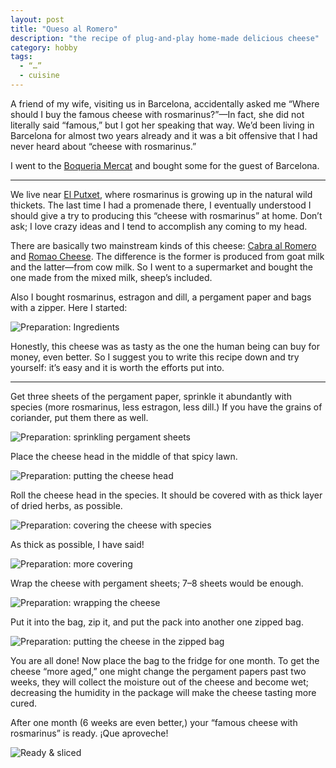 ```yaml
---
layout: post
title: "Queso al Romero"
description: "the recipe of plug-and-play home-made delicious cheese"
category: hobby
tags:
  - “…”
  - cuisine
---
```


A friend of my wife, visiting us in Barcelona, accidentally asked me “Where should
I buy the famous cheese with rosmarinus?”—In fact, she did not literally said
“famous,” but I got her speaking that way. We’d been living in Barcelona for
almost two years already and it was a bit offensive that I had never heard about
“cheese with rosmarinus.”

I went to the [Boqueria Mercat](http://www.boqueria.info/mercat-benvinguts.php)
and bought some for the guest of Barcelona.

---

We live near [El Putxet](https://en.wikipedia.org/wiki/El_Putget_i_Farr%C3%B3),
where rosmarinus is growing up in the natural wild thickets. The last time I
had a promenade there, I eventually understood I should give a try to producing
this “cheese with rosmarinus” at home. Don’t ask; I love crazy ideas and I tend
to accomplish any coming to my head.

There are basically two mainstream kinds of this cheese:
[Cabra al Romero](https://www.gourmet-food.com/spanish-cheese/cabra-al-romero-cheese-101143.aspx)
and [Romao Cheese](https://www.gourmet-food.com/spanish-cheese/romao-cheese-1000289.aspx).
The difference is the former is produced from goat milk and the latter—from cow milk.
So I went to a supermarket and bought the one made from the mixed milk, sheep’s included.

Also I bought rosmarinus, estragon and dill, a pergament paper and bags with a zipper.
Here I started:

![Preparation: Ingredients](/img/cheese/1.jpg)

Honestly, this cheese was as tasty as the one the human being can buy for money,
even better. So I suggest you to write this recipe down and try yourself: it’s
easy and it is worth the efforts put into.

---

Get three sheets of the pergament paper, sprinkle it abundantly with species
(more rosmarinus, less estragon, less dill.) If you have the grains of coriander,
put them there as well.

![Preparation: sprinkling pergament sheets](/img/cheese/2.jpg)

Place the cheese head in the middle of that spicy lawn.

![Preparation: putting the cheese head](/img/cheese/3.jpg)

Roll the cheese head in the species. It should be covered with as thick layer
of dried herbs, as possible.

![Preparation: covering the cheese with species](/img/cheese/4.jpg)

As thick as possible, I have said!

![Preparation: more covering](/img/cheese/5.jpg)

Wrap the cheese with pergament sheets; 7–8 sheets would be enough.

![Preparation: wrapping the cheese](/img/cheese/6.jpg)

Put it into the bag, zip it, and put the pack into another one zipped bag.

![Preparation: putting the cheese in the zipped bag](/img/cheese/7.jpg)

You are all done! Now place the bag to the fridge for one month. To get
the cheese “more aged,” one might change the pergament papers past two weeks,
they will collect the moisture out of the cheese and become wet; decreasing
the humidity in the package will make the cheese tasting more cured.

After one month (6 weeks are even better,) your “famous cheese with rosmarinus”
is ready. ¡Que aproveche!

![Ready & sliced](/img/cheese/8.jpg)
